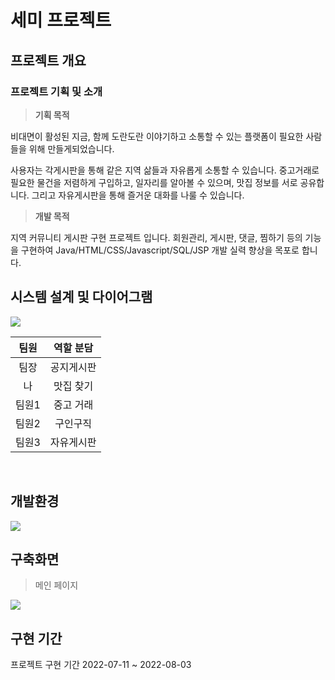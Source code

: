 # 세미 프로젝트
## 프로젝트 개요
### 프로젝트 기획 및 소개
> **기획 목적**

비대면이 활성된 지금, 함께 도란도란 이야기하고 소통할 수 있는 플랫폼이 필요한 사람들을 위해 만들게되었습니다.

사용자는 각게시판을 통해 같은 지역 삶들과 자유롭게 소통할 수 있습니다. 중고거래로 필요한 물건을 저렴하게 구입하고, 일자리를 알아볼 수 있으며, 맛집 정보를 서로 공유합니다. 그리고 자유게시판을 통해 즐거운 대화를 나룰 수 있습니다.
<br>


> **개발 목적**

지역 커뮤니티 게시판 구현 프로젝트 입니다. 회원관리, 게시판, 댓글, 찜하기 등의 기능을 구현하여 Java/HTML/CSS/Javascript/SQL/JSP 개발 실력 향상을 목포로 합니다.

## 시스템 설계 및 다이어그램

![](https://velog.velcdn.com/images/so2i/post/3b50c1b1-7b57-4b2a-8f5d-ece3872da756/image.jpg)

팀원 | 역할 분담
:-:|:-:
팀장 | 공지게시판
나 | 맛집 찾기
팀원1 | 중고 거래
팀원2 | 구인구직
팀원3 | 자유게시판
<br>

## 개발환경

![](https://velog.velcdn.com/images/so2i/post/10d6070a-dfac-4d2d-8dd9-0882627d7e6d/image.JPG)
<br>

## 구축화면
> 메인 페이지

![](https://velog.velcdn.com/images/so2i/post/6a34117c-8fae-4d3b-a9e2-cdeb409f8df8/image.png)
<br>

## 구현 기간

프로젝트 구현 기간
2022-07-11 ~ 2022-08-03

